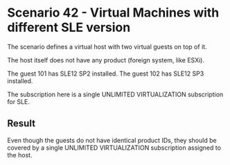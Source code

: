 Scenario 42 - Virtual Machines with different SLE version
=========================================================

The scenario defines a virtual host with two virtual guests on top of it.

The host itself does not have any product (foreign system, like ESXi).

The guest 101 has SLE12 SP2 installed.
The guest 102 has SLE12 SP3 installed.

The subscription here is a single UNLIMITED VIRTUALIZATION subscription for
SLE.

Result
------
Even though the guests do not have identical product IDs, they should be
covered by a single UNLIMITED VIRTUALIZATION subscription assigned to the host.

